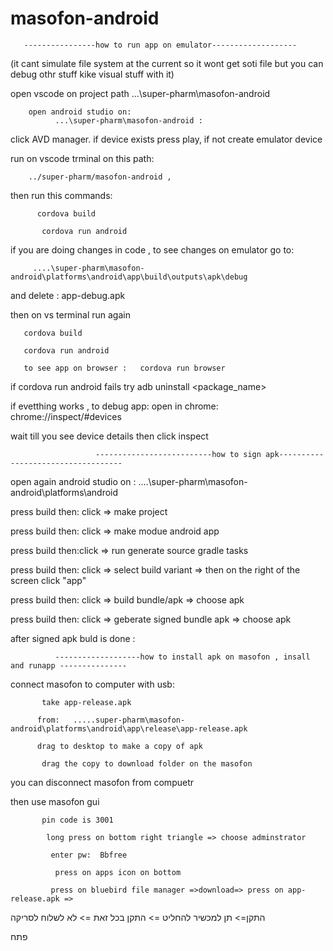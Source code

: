 # masofon-android


       ----------------how to run app on emulator-------------------
(it cant simulate file system at the current so it wont get soti file but you can debug othr stuff kike visual stuff with it)

open vscode on project path ...\super-pharm\masofon-android

           



        open android studio on:
              ...\super-pharm\masofon-android :

click AVD manager.
 if device exists press play, if not create emulator device

run on vscode trminal  on this path:  

        ../super-pharm/masofon-android ,

  then run this commands:
     
          cordova build

           cordova run android

if you are doing changes in code , to see changes on emulator go to:


         ....\super-pharm\masofon-android\platforms\android\app\build\outputs\apk\debug


and delete : app-debug.apk 

then on vs terminal run again

       cordova build

       cordova run android

       to see app on browser :   cordova run browser

if cordova run android fails try
adb uninstall <package_name>


if evetthing works , to debug app: 
open in chrome:  chrome://inspect/#devices

wait till you see device details then click inspect 


                       --------------------------how to sign apk-----------------------------------

open again android studio on : ....\super-pharm\masofon-android\platforms\android

press build then: click =>  make project

press build then: click =>  make modue android app

press build then:click =>   run generate source gradle tasks

press build then: click =>  select build variant => then on the right of the screen click "app"

press build then: click =>  build bundle/apk => choose apk

press build then: click =>  geberate signed bundle apk => choose apk



after signed apk buld is done :

              -------------------how to install apk on masofon , insall and runapp ---------------


connect masofon to computer with usb:

           take app-release.apk    

          from:   .....super-pharm\masofon-android\platforms\android\app\release\app-release.apk

          drag to desktop to make a copy of apk

           drag the copy to download folder on the masofon

you can disconnect masofon from compuetr

then use masofon gui

           pin code is 3001

            long press on bottom right triangle => choose adminstrator

             enter pw:  Bbfree

              press on apps icon on bottom 

             press on bluebird file manager =>download=> press on app-release.apk => 


התקן=>       תן למכשיר להחליט =>        התקן בכל זאת        =>           לא לשלוח לסריקה      
    

פתח

